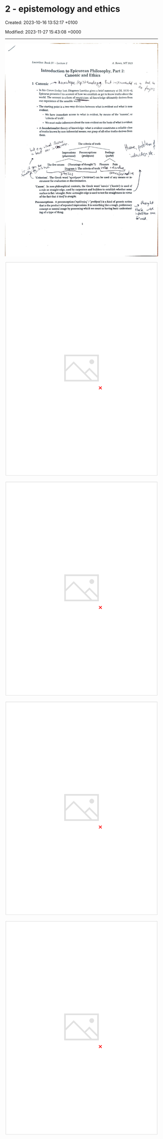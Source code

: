 # 2 - epistemology and ethics

Created: 2023-10-16 13:52:17 +0100

Modified: 2023-11-27 15:43:08 +0000

---

![](../../media/Year-1-Lucretius-2---epistemology-and-ethics-image1.jpeg)



![](../../media/Year-1-Lucretius-2---epistemology-and-ethics-image2.png)



![](../../media/Year-1-Lucretius-2---epistemology-and-ethics-image3.png)



![](../../media/Year-1-Lucretius-2---epistemology-and-ethics-image4.png)



![](../../media/Year-1-Lucretius-2---epistemology-and-ethics-image5.png)





